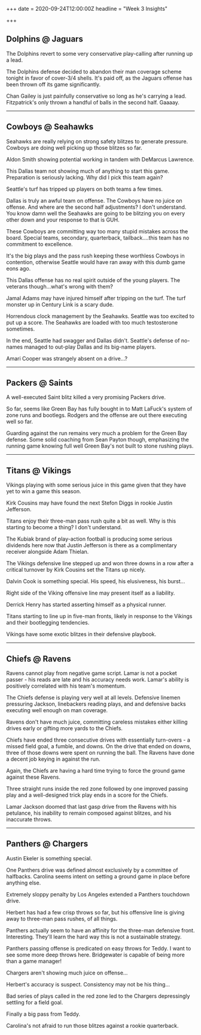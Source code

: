 +++
date = 2020-09-24T12:00:00Z
headline = "Week 3 Insights"

+++
## Dolphins @ Jaguars

The Dolphins revert to some very conservative play-calling after running up a lead.

The Dolphins defense decided to abandon their man coverage scheme tonight in favor of cover-3/4 shells. It's paid off, as the Jaguars offense has been thrown off its game significantly.

Chan Gailey is just painfully conservative so long as he's carrying a lead. Fitzpatrick's only thrown a handful of balls in the second half. Gaaaay.

***

## Cowboys @ Seahawks

Seahawks are really relying on strong safety blitzes to generate pressure. Cowboys are doing well picking up those blitzes so far.

Aldon Smith showing potential working in tandem with DeMarcus Lawrence.

This Dallas team not showing much of anything to start this game. Preparation is seriously lacking. Why did I pick this team again?

Seattle's turf has tripped up players on both teams a few times.

Dallas is truly an awful team on offense. The Cowboys have no juice on offense. And where are the second half adjustments? I don't understand. You know damn well the Seahawks are going to be blitzing you on every other down and your response to that is GUH.

These Cowboys are committing way too many stupid mistakes across the board. Special teams, secondary, quarterback, tailback....this team has no commitment to excellence.

It's the big plays and the pass rush keeping these worthless Cowboys in contention, otherwise Seattle would have ran away with this dumb game eons ago.

This Dallas offense has no real spirit outside of the young players. The veterans though...what's wrong with them?

Jamal Adams may have injured himself after tripping on the turf. The turf monster up in Century Link is a scary dude.

Horrendous clock management by the Seahawks. Seattle was too excited to put up a score. The Seahawks are loaded with too much testosterone sometimes.

In the end, Seattle had swagger and Dallas didn't. Seattle's defense of no-names managed to out-play Dallas and its big-name players.

Amari Cooper was strangely absent on a drive...?

***

## Packers @ Saints

A well-executed Saint blitz killed a very promising Packers drive.

So far, seems like Green Bay has fully bought in to Matt LaFuck's system of zone runs and bootlegs. Rodgers and the offense are out there executing well so far.

Guarding against the run remains very much a problem for the Green Bay defense. Some solid coaching from Sean Payton though, emphasizing the running game knowing full well Green Bay's not built to stone rushing plays.

***

## Titans @ Vikings

Vikings playing with some serious juice in this game given that they have yet to win a game this season.

Kirk Cousins may have found the next Stefon Diggs in rookie Justin Jefferson.

Titans enjoy their three-man pass rush quite a bit as well. Why is this starting to become a thing? I don't understand.

The Kubiak brand of play-action football is producing some serious dividends here now that Justin Jefferson is there as a complimentary receiver alongside Adam Thielan.

The Vikings defensive line stepped up and won three downs in a row after a critical turnover by Kirk Cousins set the Titans up nicely.

Dalvin Cook is something special. His speed, his elusiveness, his burst...

Right side of the Viking offensive line may present itself as a liability.

Derrick Henry has started asserting himself as a physical runner.

Titans starting to line up in five-man fronts, likely in response to the Vikings and their bootlegging tendencies.

Vikings have some exotic blitzes in their defensive playbook.

***

## Chiefs @ Ravens

Ravens cannot play from negative game script. Lamar is not a pocket passer - his reads are late and his accuracy needs work. Lamar's ability is positively correlated with his team's momentum.

The Chiefs defense is playing very well at all levels. Defensive linemen pressuring Jackson, linebackers reading plays, and and defensive backs executing well enough on man coverage.

Ravens don't have much juice, committing careless mistakes either killing drives early or gifting more yards to the Chiefs.

Chiefs have ended three consecutive drives with essentially turn-overs - a missed field goal, a fumble, and downs. On the drive that ended on downs, three of those downs were spent on running the ball. The Ravens have done a decent job keying in against the run.

Again, the Chiefs are having a hard time trying to force the ground game against these Ravens.

Three straight runs inside the red zone followed by one improved passing play and a well-designed trick play ends in a score for the Chiefs.

Lamar Jackson doomed that last gasp drive from the Ravens with his petulance, his inability to remain composed against blitzes, and his inaccurate throws.

***

## Panthers @ Chargers

Austin Ekeler is something special.

One Panthers drive was defined almost exclusively by a committee of halfbacks. Carolina seems intent on setting a ground game in place before anything else.

Extremely sloppy penalty by Los Angeles extended a Panthers touchdown drive.

Herbert has had a few crisp throws so far, but his offensive line is giving away to three-man pass rushes, of all things.

Panthers actually seem to have an affinity for the three-man defensive front. Interesting. They'll learn the hard way this is not a sustainable strategy.

Panthers passing offense is predicated on easy throws for Teddy. I want to see some more deep throws here. Bridgewater is capable of being more than a game manager!

Chargers aren't showing much juice on offense...

Herbert's accuracy is suspect. Consistency may not be his thing...

Bad series of plays called in the red zone led to the Chargers depressingly settling for a field goal.

Finally a big pass from Teddy.

Carolina's not afraid to run those blitzes against a rookie quarterback.